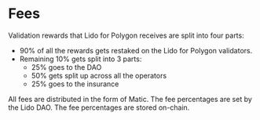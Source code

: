 # Fees

Validation rewards that Lido for Polygon receives are split into four parts:

- 90% of all the rewards gets restaked on the Lido for Polygon validators.
- Remaining 10% gets split into 3 parts:
  - 25% goes to the DAO
  - 50% gets split up across all the operators
  - 25% goes to the insurance

All fees are distributed in the form of Matic. The fee percentages are set by the Lido DAO. The fee percentages are stored on-chain.
